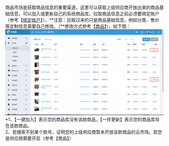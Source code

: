 商品市场是获取商品信息的重要渠道，这里可以获取上级供应商开放出来的商品基础信息，可以加入或更新自己的系统商品库。拉取商品信息之前必须要绑定账户（参考【[绑定账户](/yun-shi-chang/di-yi-bu-ff1a-bang-ding-zhang-hu.md)】），**注意：拉取过来的只是商品基础信息，例如分类、售价等定制信息需要自己修改。（**修改方式参考【[商品](/shang-pin-guan-li/shang-pin.md)】），如下图：![](/assets/ysc-4.png)\*1、【一键加入】表示您的商品库没有该款商品，【一件更新】表示您的商品库存在该款商品。  
  2、若搜索不到某个款号，证明您的上级供应商暂未开放该款商品的云市场。若您是供应商需要开启（参考【商品】）

